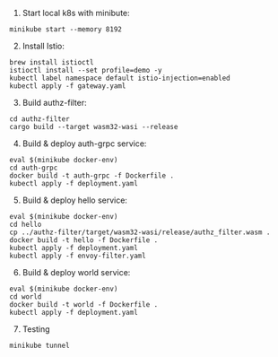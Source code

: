 1. Start local k8s with minibute:
```
minikube start --memory 8192
```

2. Install Istio:
```
brew install istioctl
istioctl install --set profile=demo -y
kubectl label namespace default istio-injection=enabled
kubectl apply -f gateway.yaml
```

3. Build authz-filter:

```
cd authz-filter
cargo build --target wasm32-wasi --release
```

4. Build & deploy auth-grpc service:
```
eval $(minikube docker-env)
cd auth-grpc
docker build -t auth-grpc -f Dockerfile .
kubectl apply -f deployment.yaml
```

5. Build & deploy hello service:
```
eval $(minikube docker-env)
cd hello
cp ../authz-filter/target/wasm32-wasi/release/authz_filter.wasm .
docker build -t hello -f Dockerfile .
kubectl apply -f deployment.yaml
kubectl apply -f envoy-filter.yaml
```

6. Build & deploy world service:
```
eval $(minikube docker-env)
cd world
docker build -t world -f Dockerfile .
kubectl apply -f deployment.yaml
```

7. Testing
```
minikube tunnel
```
